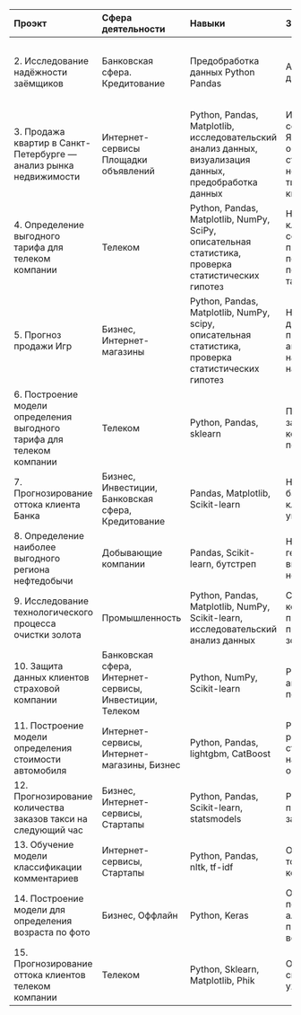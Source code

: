 | Проэкт | Сфера деятельности  | Навыки   | Задача | Ключевые слова проэкта |
| :------| :-----------------  | :------------------- | :----- |:--------------------- |
| 2. Исследование надёжности заёмщиков | Банковская сфера. Кредитование| Предобработка данных Python Pandas | Анализ банковских данных | обработка данных, дубликаты, пропуски, категоризация, декомпозиция |
| 3. Продажа квартир в Санкт-Петербурге — анализ рынка недвижимости | Интернет-сервисы Площадки объявлений | Python, Pandas, Matplotlib, исследовательский анализ данныx,  визуализация данных, предобработка данных | Используя данные сервиса Яндекс.Недвижимость, определить рыночную стоимость объектов недвижимости и типичные параметры квартир | обработка данных, histogram, boxplot, scattermatrix,   категоризация, scatterplot,  фрод-мониторинг |
| 4. Определение выгодного тарифа для телеком компании | Телеком | Python, Pandas, Matplotlib, NumPy, SciPy, описательная статистика, проверка статистических гипотез | На основе данных клиентов оператора сотовой связи проанализировать поведение клиентов и поиск оптимального тарифа | обработка данных, histogram, boxplot, статистический тест,критерий Стьюдента |
| 5. Прогноз продажи Игр | Бизнес, Интернет-магазины | Python, Pandas, Matplotlib, NumPy, scipy, описательная статистика, проверка статистических гипотез | На основе общих данных продаж проанализировать актуальное направление продаж на предстоящий год | обработка данных, histogram, boxplot, статистический тест, критерий Стьюдента|
| 6. Построение модели определения выгодного тарифа для телеком компании | Телеком | Python, Pandas, sklearn | Построить модель для задачи классификации, которая выберет подходящий тариф | обработка данных, разработка бизнес-модели | 
| 7. Прогнозирование оттока клиента Банка | Бизнес, Инвестиции, Банковская сфера, Кредитование | Pandas, Matplotlib, Scikit-learn | На основе данных из банка определить клиент, который может уйти | классификация, подбор гиперпараметров, выбор модели МО |
| 8. Определение наиболее выгодного региона нефтедобычи | Добывающие компании | Pandas, Scikit-learn, бутстреп | На основе данных геологи разведки выбрать район добычи нефти | регрессия, разработка бизнес-модели, бутстреп |
| 9. Исследование технологического процесса очистки золота | Промышленность | Python, Pandas, Matplotlib, NumPy, Scikit-learn, исследовательский анализ данных | Спрогнозировать концентрацию золота при проведении процесса очистки золота | анализ данных, регрессия, кастомные метрики |
| 10. Защита данных клиентов страховой компании | Банковская сфера, Интернет-сервисы, Инвестиции, Телеком | Python, NumPy, Scikit-learn | Разработка модели анонимизации персональных данных | линейная алгебра, регрессия |
| 11. Построение модели определения стоимости автомобиля | Интернет-сервисы, Интернет-магазины, Бизнес | Python, Pandas, lightgbm, CatBoost | Разработка системы рекомендации стоимости автомобиля на основе его описания | градиентный бустинг, регрессия | 
| 12. Прогнозирование количества заказов такси на следующий час | Бизнес, Интернет-сервисы, Стартапы | Python, Pandas, Scikit-learn, statsmodels | Разработка системы предсказания объема заказа. | временные ряды, регрессия, предсказания | 
| 13. Обучение модели классификации комментариев | Интернет-сервисы, Стартапы | Python, Pandas, nltk, tf-idf | Определение токсичности комментарии. | Обработка естественного языка NLP |
| 14. Построение модели для определения возраста по фото | Бизнес, Оффлайн | Python, Keras | Определение возраста покупаля для продажи алкоголя и предложения товаров возрастных категорий | обработка изображений, нейронные сети |
| 15. Прогнозирование оттока клиентов телеком компании | Телеком | Python, Sklearn, Matplotlib, Phik | Определение склонности клиента к уходу из компании | Анализ данных, Классификация, Визуализация |


